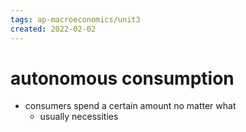 ```yaml
---
tags: ap-macroeconomics/unit3 
created: 2022-02-02
---
```


# autonomous consumption

- consumers spend a certain amount no matter what
	- usually necessities 
